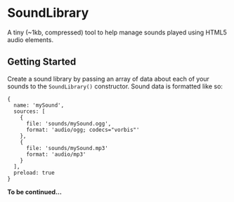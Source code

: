 # SoundLibrary

A tiny (~1kb, compressed) tool to help manage sounds played using HTML5 audio elements.

## Getting Started

Create a sound library by passing an array of data about each of your sounds to the `SoundLibrary()` constructor. Sound data is formatted like so:

```
{
  name: 'mySound',
  sources: [
    {
      file: 'sounds/mySound.ogg',
      format: 'audio/ogg; codecs="vorbis"'
    },
    {
      file: 'sounds/mySound.mp3'
      format: 'audio/mp3'
    }
  ],
  preload: true
}
```

**To be continued...**